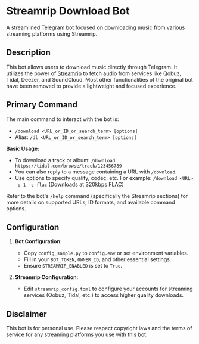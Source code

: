 # Streamrip Download Bot

A streamlined Telegram bot focused on downloading music from various streaming platforms using Streamrip.

## Description

This bot allows users to download music directly through Telegram. It utilizes the power of [Streamrip](https://github.com/nathom/streamrip) to fetch audio from services like Qobuz, Tidal, Deezer, and SoundCloud. Most other functionalities of the original bot have been removed to provide a lightweight and focused experience.

## Primary Command

The main command to interact with the bot is:

*   `/download <URL_or_ID_or_search_term> [options]`
*   Alias: `/dl <URL_or_ID_or_search_term> [options]`

**Basic Usage:**

*   To download a track or album:
    `/download https://tidal.com/browse/track/123456789`
*   You can also reply to a message containing a URL with `/download`.
*   Use options to specify quality, codec, etc. For example:
    `/download <URL> -q 1 -c flac` (Downloads at 320kbps FLAC)

Refer to the bot's `/help` command (specifically the Streamrip sections) for more details on supported URLs, ID formats, and available command options.

## Configuration

1.  **Bot Configuration**:
    *   Copy `config_sample.py` to `config.env` or set environment variables.
    *   Fill in your `BOT_TOKEN`, `OWNER_ID`, and other essential settings.
    *   Ensure `STREAMRIP_ENABLED` is set to `True`.

2.  **Streamrip Configuration**:
    *   Edit `streamrip_config.toml` to configure your accounts for streaming services (Qobuz, Tidal, etc.) to access higher quality downloads.

## Disclaimer

This bot is for personal use. Please respect copyright laws and the terms of service for any streaming platforms you use with this bot.
